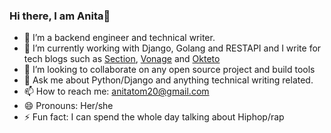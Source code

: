 ### Hi there, I am Anita👋


- 🔭 I’m a backend engineer and technical writer. 
- 🌱 I’m currently working with Django, Golang and RESTAPI and I write for tech blogs such as [Section](https://www.section.io/), [Vonage](https://www.vonage.com) and [Okteto](https://okteto.com/)
- 👯 I’m looking to collaborate on any open source project and build tools
- 💬 Ask me about Python/Django and anything technical writing related.
- 📫 How to reach me: anitatom20@gmail.com
- 😄 Pronouns: Her/she
- ⚡ Fun fact: I can spend the whole day talking about Hiphop/rap

